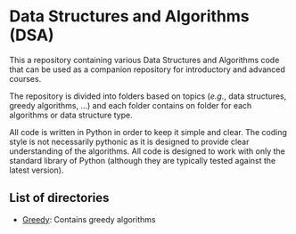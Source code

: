 # Data Structures and Algorithms (DSA)
This a repository containing various Data Structures and Algorithms code that can be used as a companion repository for introductory and advanced courses.

The repository is divided into folders based on topics (*e.g.*, data structures, greedy algorithms, ...) and each folder contains on folder for each algorithms or data structure type.

All code is written in Python in order to keep it simple and clear. The coding style is not necessarily pythonic as it is designed to provide clear understanding of the algorithms. All code is designed to work with only the standard library of Python (although they are typically tested against the latest version).

## List of directories

- [Greedy](./greedy/): Contains greedy algorithms